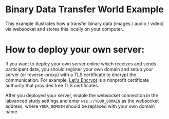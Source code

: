 # Binary Data Transfer World Example

This example illustrates how a transfer binary data (images / audio / video) via websocket and stores this locally on your computer..

# How to deploy your own server:

If you want to deploy your own server online which receives and sends participant data, you should register your own domain and setup your server (or reverse-proxy) with a TLS certificate to encrypt the communication. For example, [Let's Encrypt](https://letsencrypt.org/) is a nonprofit certificate authority that provides free TLS certificates.

After you deployed your server, enable the websocket connection in the labvanced study settings and enter `wss://YOUR_DOMAIN` as the websocket address, where `YOUR_DOMAIN` should be replaced with your own domain name.